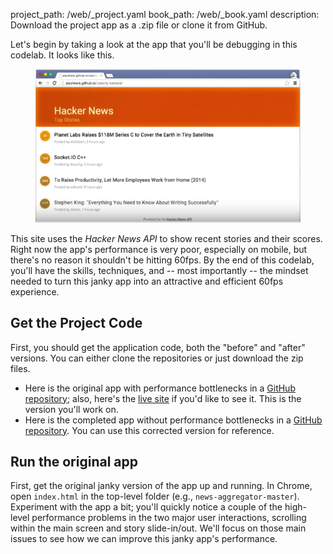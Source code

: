 project_path: /web/_project.yaml
book_path: /web/_book.yaml
description: Download the project app as a .zip file or clone it from GitHub.

<p class="intro">
  Let's begin by taking a look at the app that you'll be debugging in this 
  codelab. It looks like this.
</p>

<figure>
  <img src="images/image08.png" alt="Hacker News app">
</figure>

This site uses the _Hacker News API_ to show recent stories and their scores. 
Right now the app's performance is very poor, especially on mobile, but there's 
no reason it shouldn't be hitting 60fps. By the end of this codelab, you'll 
have the skills, techniques, and -- most importantly -- the mindset needed to 
turn this janky app into an attractive and efficient 60fps experience.

## Get the Project Code

First, you should get the application code, both the "before" and "after" 
versions. You can either clone the repositories or just download the zip files.

*   Here is the original app with performance bottlenecks in a [GitHub repository](https://github.com/udacity/news-aggregator); also, here's the [live site](http://udacity.github.io/news-aggregator) if you'd like to see it. This is the version you'll work on.
*   Here is the completed app without performance bottlenecks in a [GitHub repository](https://github.com/udacity/news-aggregator/tree/solution). You can use this corrected version for reference.

## Run the original app

First, get the original janky version of the app up and running. In Chrome, 
open `index.html` in the top-level folder (e.g., `news-aggregator-master`). 
Experiment with the app a bit; you'll quickly notice a couple of the 
high-level performance problems in the two major user interactions, scrolling 
within the main screen and story slide-in/out. We'll focus on those main 
issues to see how we can improve this janky app's performance.

